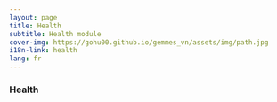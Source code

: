 ```yaml
---
layout: page
title: Health
subtitle: Health module
cover-img: https://gohu00.github.io/gemmes_vn/assets/img/path.jpg
i18n-link: health
lang: fr
---
```


### Health


